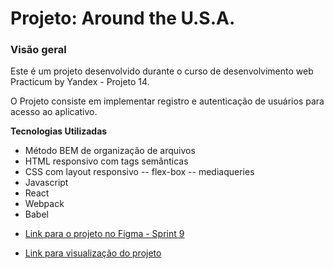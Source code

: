 # Projeto: Around the U.S.A.

### Visão geral

Este é um projeto desenvolvido durante o curso de desenvolvimento web Practicum by Yandex - Projeto 14.

O Projeto consiste em implementar registro e autenticação de usuários para acesso ao aplicativo.

**Tecnologias Utilizadas**

- Método BEM de organização de arquivos
- HTML responsivo com tags semânticas
- CSS com layout responsivo
  -- flex-box
  -- mediaqueries
- Javascript
- React
- Webpack
- Babel

* [Link para o projeto no Figma - Sprint 9](https://www.figma.com/file/lEGbFrRr3ft9xIfxp1RFSz/WEB-Sprint-9)

* [Link para visualização do projeto](https://joaofq.github.io/react-around-auth_ptbr)
